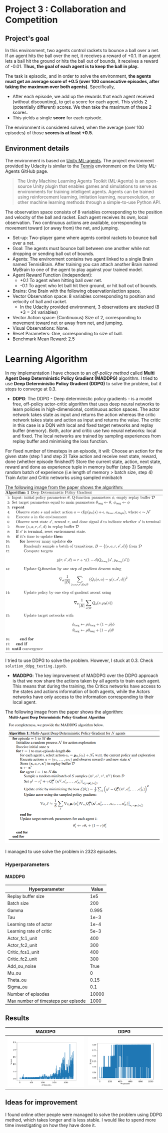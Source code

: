 # Project 3 : Collaboration and Competition

## Project's goal

In this environment, two agents control rackets to bounce a ball over a net. If an agent hits the ball over the net, it receives a reward of +0.1.  If an agent lets a ball hit the ground or hits the ball out of bounds, it receives a reward of -0.01.  **Thus, the goal of each agent is to keep the ball in play.**

The task is episodic, and in order to solve the environment, **the agents must get an average score of +0.5 (over 100 consecutive episodes, after taking the maximum over both agents)**. Specifically,

- After each episode, we add up the rewards that each agent received (without discounting), to get a score for each agent. This yields 2 (potentially different) scores. We then take the maximum of these 2 scores.
- This yields a single **score** for each episode.

The environment is considered solved, when the average (over 100 episodes) of those **scores is at least +0.5.**



## Environment details

The environment is based on [Unity ML-agents](https://github.com/Unity-Technologies/ml-agents). The project environment provided by Udacity is similar to the [Tennis](https://github.com/Unity-Technologies/ml-agents/blob/master/docs/Learning-Environment-Examples.md#tennis) environment on the Unity ML-Agents GitHub page.

> The Unity Machine Learning Agents Toolkit (ML-Agents) is an open-source Unity plugin that enables games and simulations to serve as environments for training intelligent agents. Agents can be trained using reinforcement learning, imitation learning, neuroevolution, or other machine learning methods through a simple-to-use Python API. 

The observation space consists of 8 variables corresponding to the position and velocity of the ball and racket. Each agent receives its own, local observation.  Two continuous actions are available, corresponding to movement toward (or away from) the net, and jumping. 

- Set-up: Two-player game where agents control rackets to bounce ball over a net.
- Goal: The agents must bounce ball between one another while not dropping or sending ball out of bounds.
- Agents: The environment contains two agent linked to a single Brain named TennisBrain. After training you can attach another Brain named MyBrain to one of the agent to play against your trained model.
- Agent Reward Function (independent):
  - +0.1 To agent when hitting ball over net.
  - -0.1 To agent who let ball hit their ground, or hit ball out of bounds.
- Brains: One Brain with the following observation/action space.
- Vector Observation space: 8 variables corresponding to position and velocity of ball and racket.
  - In the Udacity provided environment, 3 observations are stacked (8 *3 = 24 variables) 
- Vector Action space: (Continuous) Size of 2, corresponding to movement toward net or away from net, and jumping.
- Visual Observations: None.
- Reset Parameters: One, corresponding to size of ball.
- Benchmark Mean Reward: 2.5


# Learning Algorithm
In my implementation I have chosen to an *off-policy method* called **Multi Agent Deep Deterministic Policy Gradient (MADDPG)** algorithm. I tried to use **Deep Deterministic Policy Gradient (DDPG)** to solve the problem, but it stops to converge at 0.3. 


- **DDPG**: The DDPG - Deep deterministic policy gradients - is a model free, off-policy actor-critic algorithm that uses deep neural networks to learn policies in high-dimensional, continuous action spaces. The actor network takes state as input and returns the action whereas the critic network takes state and action as input and returns the value. The critic in this case is a DQN with local and fixed target networks and replay buffer (memory). Both, actor and critic use two neural networks: local and fixed. The local networks are trained by sampling experiences from replay buffer and minimising the loss function.

For fixed number of timesteps in an episode, it will:
    Choose an action for the given state (step 1 and step 2)
    Take action and receive next state, reward, done (whether episode finished?)
    Store the current state, action, next state, reward and done as experience tuple in memory buffer (step 3)
    Sample random batch of experience (i.e length of memory > batch size, step 4)
    Train Actor and Critic networks using sampled minibatch

The following image from the paper shows the algorithm:
![DDPG](images/ddpg.svg)

I tried to use DDPG to solve the problem. However, I stuck at 0.3. Check `solution_ddpg_testing.ipynb`.

- **MADDPG**: The key improvement of MADDPG over the DDPG approach is that we now share the actions taken by all agents to train each agent. This means that during the training, the Critics networks have access to the states and actions information of both agents, while the Actors networks have only access to the information corresponding to their local agent.

The following image from the paper shows the algorithm:
![DDPG](images/maddpg.png)


I managed to use solve the problem in 2323 episodes. 

### Hyperparameters
#### MADDPG

  | Hyperparameter                      | Value |
  | ----------------------------------- | ----- |
  | Replay buffer size                  | 1e5   |
  | Batch size                          | 200   |
  | Gamma                               | 0.995 |
  | Tau                                 | 1e-3  |
  | Learning rate of actor              | 1e-4  |
  | Learning rate of critic             | 5e-3  |
  | Actor_fc1_unit                      | 400   |
  | Actor_fc2_unit                      | 300   |
  | Critic_fcs1_unit                    | 400   |
  | Critic_fc2_unit                     | 300   |
  | Add_ou_noise                        | True  |
  | Mu_ou                               | 0     |
  | Theta_ou                            | 0.15  |
  | Sigma_ou                            | 0.1   |
  | Number of episodes                  | 10000 |
  | Max number of timesteps per episode | 1000  |


## Results
| MADDPG                                             | DDPG                                  |
| -------------------------------------------------- | ------------------------------------------------|
| ![maddpg](output/maddpg_scores_plot.png)    | ![ddpg](output/ddpg_scores_plot.png)

## Ideas for improvement
I found online other people were managed to solve the problem using DDPG method, which takes longer and is less stable. I would like to spend more time investigating on how they have done it. 
